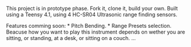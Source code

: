This project is in prototype phase. Fork it, clone it, build your own. 
Built using a Teensy 4.1, using 4 HC-SR04 Ultrasonic range finding sensors.

Features comming soon: 
    * Pitch Bending. 
    * Range Presets selection. Beacuse how you want to play this instrument depends on wether you are sitting, or standing, at a desk, or sitting on a couch. ...
    
